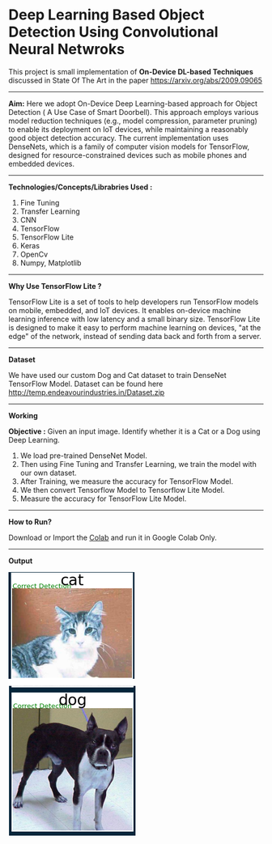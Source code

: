 # Deep Learning Based Object Detection Using Convolutional Neural Netwroks

This project is small implementation of **On-Device DL-based Techniques** discussed in State Of The Art in the paper <https://arxiv.org/abs/2009.09065> 

***
**Aim:** Here we adopt On-Device Deep Learning-based approach for Object Detection ( A Use Case of Smart Doorbell). This approach employs various
model reduction techniques (e.g., model compression, parameter pruning) to enable its deployment on IoT devices, while maintaining a reasonably good object detection accuracy. The current implementation uses DenseNets, which is a family of computer vision models for TensorFlow, designed for resource-constrained devices such as mobile phones and embedded devices.
***
**Technologies/Concepts/Librabries Used :**
1. Fine Tuning 
2. Transfer Learning
3. CNN
4. TensorFlow
5. TensorFlow Lite
6. Keras
7. OpenCv
8. Numpy, Matplotlib

***
**Why Use TensorFlow Lite ?**

TensorFlow Lite is a set of tools to help developers run TensorFlow models on mobile, embedded, and IoT devices. It enables on-device machine learning inference with low latency and a small binary size. TensorFlow Lite is designed to make it easy to perform machine learning on devices, "at the edge" of the network, instead of sending data back and forth from a server.
***

**Dataset**

We have used our custom Dog and Cat dataset to train DenseNet TensorFlow Model. Dataset can be found here <http://temp.endeavourindustries.in/Dataset.zip>

***
**Working**

**Objective :** Given an input image. Identify whether it is a Cat or a Dog using Deep Learning.

1. We load pre-trained DenseNet Model.
2. Then using Fine Tuning and Transfer Learning, we train the model with our own dataset.
3. After Training, we measure the accuracy for TensorFlow Model.
4. We then convert Tensorflow Model to Tensorflow Lite Model.
5. Measure the accuracy for TensorFlow Lite Model.

***
**How to Run?**

Download or Import the [Colab](https://github.com/TapanPathak/Object-Detection-using-Convolutional-Neural-Netwroks/blob/main/Deep_Learning_Based_Object_Detection_Using_Convolutional_Neural_Networks.ipynb) and run it in Google Colab Only.

***
**Output**

![alt text](https://github.com/TapanPathak/Object-Detection-using-Convolutional-Neural-Netwroks/blob/main/Correct_Image.png)
![alt text](https://github.com/TapanPathak/Object-Detection-using-Convolutional-Neural-Netwroks/blob/main/Correct_Image_2.png)

